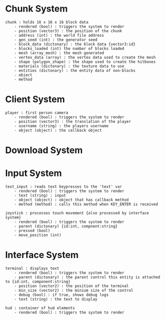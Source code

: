 # Chunk System
	chunk : holds 16 x 16 x 16 block data
		- rendered (bool) : triggers the system to render
		- position (vector3) : the position of the chunk
		- address (int) : the world file address
		- gen_seed (int) : the generator seed
		- block_data (dictonary) : the block data {vector3:id}
		- blocks_loaded (int) the number of blocks loaded
		- mesh (array_mesh) : the mesh generated
		- vertex_data (array) : the vertex data used to create the mesh
		- shape (polygon_shape) : the shape used to create the hitboxes
		- materials (dictonary) : the texture data to use
		- entities (dictonary) : the entity data of non-blocks
		- object
		- method

# Client System
	player : first person camera
		- rendered (bool) : triggers the system to render
		- position (vector3) : the translation of the player
		- username (string) : the players username
		- object (object) : the callback object

# Download System

# Input System
	text_input : reads text keypresses to the 'text' var
		- rendered (bool) : triggers the system to render
		- text (string) : input
		- object (object) : object that has callback method
		- method (method) : calls this method when KEY_ENTER is received

	joystick : processes touch movement {also processed by interface system}
		- rendered (bool) : triggers the system to render
		- parent (dictonary) {id:int, compnent:string}
		- pressed (bool)
		- move_position (int)

# Interface System
	terminal : displays text
		- rendered (bool) : triggers the system to render
		- parent (dictonary) : the parent control this entity is attached to {id:int, component:string}
		- position (vector2) : the position of the terminal
		- min_size (vector2) : the minium size of the control
		- debug (bool) : if true, shows debug logs
		- text (string) : the text to display

	hud : container of hud elements
		- rendered (bool) : triggers the system to render
